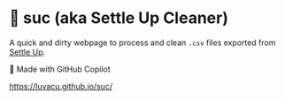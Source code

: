 # 🧃 suc (aka Settle Up Cleaner)
A quick and dirty webpage to process and clean `.csv` files exported from [Settle Up](https://settleup.io).

🤖 Made with GitHub Copilot

https://luvacu.github.io/suc/
